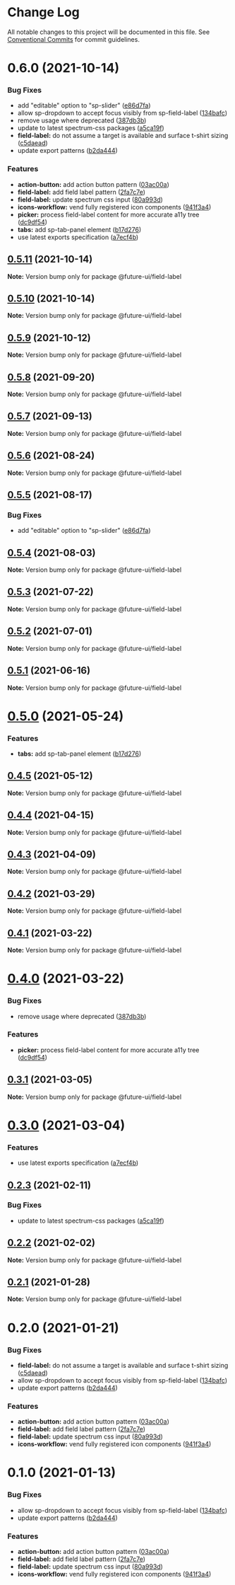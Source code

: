 # Change Log

All notable changes to this project will be documented in this file.
See [Conventional Commits](https://conventionalcommits.org) for commit guidelines.

# 0.6.0 (2021-10-14)


### Bug Fixes

* add "editable" option to "sp-slider" ([e86d7fa](https://github.com/adobe/spectrum-web-components/commit/e86d7fa84491b41a39dbab9c8d85eec42df320cd))
* allow sp-dropdown to accept focus visibly from sp-field-label ([134bafc](https://github.com/adobe/spectrum-web-components/commit/134bafc9c2e4d06e48107182f82dd7487066b7f1))
* remove <sp-menu> usage where deprecated ([387db3b](https://github.com/adobe/spectrum-web-components/commit/387db3be95c98ab220e517fe12a4db7a2496fe5f))
* update to latest spectrum-css packages ([a5ca19f](https://github.com/adobe/spectrum-web-components/commit/a5ca19f67d5b3f0951667c4441d4d977bf1e0937))
* **field-label:** do not assume a target is available and surface t-shirt sizing ([c5daead](https://github.com/adobe/spectrum-web-components/commit/c5daead76698733ce52878fc50e01cdb640396cc))
* update export patterns ([b2da444](https://github.com/adobe/spectrum-web-components/commit/b2da444359b4022ed3f61dedf563b5bacba42103))


### Features

* **action-button:** add action button pattern ([03ac00a](https://github.com/adobe/spectrum-web-components/commit/03ac00a710290e6a78340f206d88385a4f8ae8c2))
* **field-label:** add field label pattern ([2fa7c7e](https://github.com/adobe/spectrum-web-components/commit/2fa7c7e0201a6161d6cc769dc171ae37c70ab136))
* **field-label:** update spectrum css input ([80a993d](https://github.com/adobe/spectrum-web-components/commit/80a993d787af98f41a613f053e4c2497d07f07ee))
* **icons-workflow:** vend fully registered icon components ([941f3a4](https://github.com/adobe/spectrum-web-components/commit/941f3a41486fbd49eca0805fb63383f63313e71e))
* **picker:** process field-label content for more accurate a11y tree ([dc9df54](https://github.com/adobe/spectrum-web-components/commit/dc9df54d052edc46c2399f0f7b12d3b5d4aff740))
* **tabs:** add sp-tab-panel element ([b17d276](https://github.com/adobe/spectrum-web-components/commit/b17d2765cf415578a31e5fa23515c25ff4c3922d))
* use latest exports specification ([a7ecf4b](https://github.com/adobe/spectrum-web-components/commit/a7ecf4b6da7996f36a8a89f62cc2384709497008))





## [0.5.11](https://github.com/adobe/spectrum-web-components/compare/@future-ui/field-label@0.5.9...@future-ui/field-label@0.5.11) (2021-10-14)

**Note:** Version bump only for package @future-ui/field-label

## [0.5.10](https://github.com/adobe/spectrum-web-components/compare/@future-ui/field-label@0.5.9...@future-ui/field-label@0.5.10) (2021-10-14)

**Note:** Version bump only for package @future-ui/field-label

## [0.5.9](https://github.com/adobe/spectrum-web-components/compare/@future-ui/field-label@0.5.8...@future-ui/field-label@0.5.9) (2021-10-12)

**Note:** Version bump only for package @future-ui/field-label

## [0.5.8](https://github.com/adobe/spectrum-web-components/compare/@future-ui/field-label@0.5.7...@future-ui/field-label@0.5.8) (2021-09-20)

**Note:** Version bump only for package @future-ui/field-label

## [0.5.7](https://github.com/adobe/spectrum-web-components/compare/@future-ui/field-label@0.5.6...@future-ui/field-label@0.5.7) (2021-09-13)

**Note:** Version bump only for package @future-ui/field-label

## [0.5.6](https://github.com/adobe/spectrum-web-components/compare/@future-ui/field-label@0.5.5...@future-ui/field-label@0.5.6) (2021-08-24)

**Note:** Version bump only for package @future-ui/field-label

## [0.5.5](https://github.com/adobe/spectrum-web-components/compare/@future-ui/field-label@0.5.4...@future-ui/field-label@0.5.5) (2021-08-17)

### Bug Fixes

-   add "editable" option to "sp-slider" ([e86d7fa](https://github.com/adobe/spectrum-web-components/commit/e86d7fa84491b41a39dbab9c8d85eec42df320cd))

## [0.5.4](https://github.com/adobe/spectrum-web-components/compare/@future-ui/field-label@0.5.3...@future-ui/field-label@0.5.4) (2021-08-03)

**Note:** Version bump only for package @future-ui/field-label

## [0.5.3](https://github.com/adobe/spectrum-web-components/compare/@future-ui/field-label@0.5.2...@future-ui/field-label@0.5.3) (2021-07-22)

**Note:** Version bump only for package @future-ui/field-label

## [0.5.2](https://github.com/adobe/spectrum-web-components/compare/@future-ui/field-label@0.5.1...@future-ui/field-label@0.5.2) (2021-07-01)

**Note:** Version bump only for package @future-ui/field-label

## [0.5.1](https://github.com/adobe/spectrum-web-components/compare/@future-ui/field-label@0.5.0...@future-ui/field-label@0.5.1) (2021-06-16)

**Note:** Version bump only for package @future-ui/field-label

# [0.5.0](https://github.com/adobe/spectrum-web-components/compare/@future-ui/field-label@0.4.5...@future-ui/field-label@0.5.0) (2021-05-24)

### Features

-   **tabs:** add sp-tab-panel element ([b17d276](https://github.com/adobe/spectrum-web-components/commit/b17d2765cf415578a31e5fa23515c25ff4c3922d))

## [0.4.5](https://github.com/adobe/spectrum-web-components/compare/@future-ui/field-label@0.4.4...@future-ui/field-label@0.4.5) (2021-05-12)

**Note:** Version bump only for package @future-ui/field-label

## [0.4.4](https://github.com/adobe/spectrum-web-components/compare/@future-ui/field-label@0.4.3...@future-ui/field-label@0.4.4) (2021-04-15)

**Note:** Version bump only for package @future-ui/field-label

## [0.4.3](https://github.com/adobe/spectrum-web-components/compare/@future-ui/field-label@0.4.2...@future-ui/field-label@0.4.3) (2021-04-09)

**Note:** Version bump only for package @future-ui/field-label

## [0.4.2](https://github.com/adobe/spectrum-web-components/compare/@future-ui/field-label@0.4.1...@future-ui/field-label@0.4.2) (2021-03-29)

**Note:** Version bump only for package @future-ui/field-label

## [0.4.1](https://github.com/adobe/spectrum-web-components/compare/@future-ui/field-label@0.4.0...@future-ui/field-label@0.4.1) (2021-03-22)

**Note:** Version bump only for package @future-ui/field-label

# [0.4.0](https://github.com/adobe/spectrum-web-components/compare/@future-ui/field-label@0.3.1...@future-ui/field-label@0.4.0) (2021-03-22)

### Bug Fixes

-   remove <sp-menu> usage where deprecated ([387db3b](https://github.com/adobe/spectrum-web-components/commit/387db3be95c98ab220e517fe12a4db7a2496fe5f))

### Features

-   **picker:** process field-label content for more accurate a11y tree ([dc9df54](https://github.com/adobe/spectrum-web-components/commit/dc9df54d052edc46c2399f0f7b12d3b5d4aff740))

## [0.3.1](https://github.com/adobe/spectrum-web-components/compare/@future-ui/field-label@0.3.0...@future-ui/field-label@0.3.1) (2021-03-05)

**Note:** Version bump only for package @future-ui/field-label

# [0.3.0](https://github.com/adobe/spectrum-web-components/compare/@future-ui/field-label@0.2.3...@future-ui/field-label@0.3.0) (2021-03-04)

### Features

-   use latest exports specification ([a7ecf4b](https://github.com/adobe/spectrum-web-components/commit/a7ecf4b6da7996f36a8a89f62cc2384709497008))

## [0.2.3](https://github.com/adobe/spectrum-web-components/compare/@future-ui/field-label@0.2.2...@future-ui/field-label@0.2.3) (2021-02-11)

### Bug Fixes

-   update to latest spectrum-css packages ([a5ca19f](https://github.com/adobe/spectrum-web-components/commit/a5ca19f67d5b3f0951667c4441d4d977bf1e0937))

## [0.2.2](https://github.com/adobe/spectrum-web-components/compare/@future-ui/field-label@0.2.1...@future-ui/field-label@0.2.2) (2021-02-02)

**Note:** Version bump only for package @future-ui/field-label

## [0.2.1](https://github.com/adobe/spectrum-web-components/compare/@future-ui/field-label@0.2.0...@future-ui/field-label@0.2.1) (2021-01-28)

**Note:** Version bump only for package @future-ui/field-label

# 0.2.0 (2021-01-21)

### Bug Fixes

-   **field-label:** do not assume a target is available and surface t-shirt sizing ([c5daead](https://github.com/adobe/spectrum-web-components/commit/c5daead76698733ce52878fc50e01cdb640396cc))
-   allow sp-dropdown to accept focus visibly from sp-field-label ([134bafc](https://github.com/adobe/spectrum-web-components/commit/134bafc9c2e4d06e48107182f82dd7487066b7f1))
-   update export patterns ([b2da444](https://github.com/adobe/spectrum-web-components/commit/b2da444359b4022ed3f61dedf563b5bacba42103))

### Features

-   **action-button:** add action button pattern ([03ac00a](https://github.com/adobe/spectrum-web-components/commit/03ac00a710290e6a78340f206d88385a4f8ae8c2))
-   **field-label:** add field label pattern ([2fa7c7e](https://github.com/adobe/spectrum-web-components/commit/2fa7c7e0201a6161d6cc769dc171ae37c70ab136))
-   **field-label:** update spectrum css input ([80a993d](https://github.com/adobe/spectrum-web-components/commit/80a993d787af98f41a613f053e4c2497d07f07ee))
-   **icons-workflow:** vend fully registered icon components ([941f3a4](https://github.com/adobe/spectrum-web-components/commit/941f3a41486fbd49eca0805fb63383f63313e71e))

# 0.1.0 (2021-01-13)

### Bug Fixes

-   allow sp-dropdown to accept focus visibly from sp-field-label ([134bafc](https://github.com/adobe/spectrum-web-components/commit/134bafc9c2e4d06e48107182f82dd7487066b7f1))
-   update export patterns ([b2da444](https://github.com/adobe/spectrum-web-components/commit/b2da444359b4022ed3f61dedf563b5bacba42103))

### Features

-   **action-button:** add action button pattern ([03ac00a](https://github.com/adobe/spectrum-web-components/commit/03ac00a710290e6a78340f206d88385a4f8ae8c2))
-   **field-label:** add field label pattern ([2fa7c7e](https://github.com/adobe/spectrum-web-components/commit/2fa7c7e0201a6161d6cc769dc171ae37c70ab136))
-   **field-label:** update spectrum css input ([80a993d](https://github.com/adobe/spectrum-web-components/commit/80a993d787af98f41a613f053e4c2497d07f07ee))
-   **icons-workflow:** vend fully registered icon components ([941f3a4](https://github.com/adobe/spectrum-web-components/commit/941f3a41486fbd49eca0805fb63383f63313e71e))
